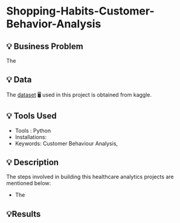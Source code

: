 # Shopping-Habits-Customer-Behavior-Analysis

## 💡 Business Problem
The 

## 💡 Data
The [dataset](https://www.kaggle.com/datasets/zeesolver/consumer-behavior-and-shopping-habits-dataset/data?select=shopping_behavior_updated.csv) :desktop_computer: used in this project is obtained from kaggle.

## 💡 Tools Used

* Tools : Python
* Installations:
* Keywords: Customer Behaviour Analysis,  

## 💡 Description 
The steps involved in building this healthcare analytics projects are mentioned below:
* The 
 ## 💡Results
